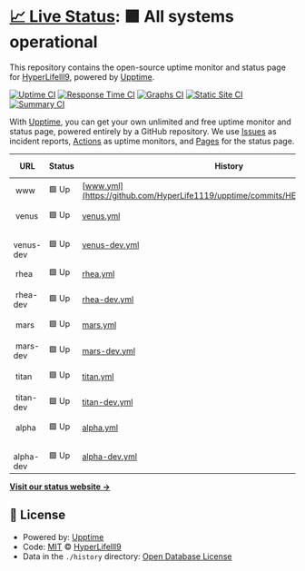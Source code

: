 # [📈 Live Status](https://HyperLife1119.github.io/upptime): <!--live status--> **🟩 All systems operational**

This repository contains the open-source uptime monitor and status page for [HyperLifelll9](onch.at), powered by [Upptime](https://github.com/upptime/upptime).

[![Uptime CI](https://github.com/HyperLife1119/upptime/workflows/Uptime%20CI/badge.svg)](https://github.com/HyperLife1119/upptime/actions?query=workflow%3A%22Uptime+CI%22)
[![Response Time CI](https://github.com/HyperLife1119/upptime/workflows/Response%20Time%20CI/badge.svg)](https://github.com/HyperLife1119/upptime/actions?query=workflow%3A%22Response+Time+CI%22)
[![Graphs CI](https://github.com/HyperLife1119/upptime/workflows/Graphs%20CI/badge.svg)](https://github.com/HyperLife1119/upptime/actions?query=workflow%3A%22Graphs+CI%22)
[![Static Site CI](https://github.com/HyperLife1119/upptime/workflows/Static%20Site%20CI/badge.svg)](https://github.com/HyperLife1119/upptime/actions?query=workflow%3A%22Static+Site+CI%22)
[![Summary CI](https://github.com/HyperLife1119/upptime/workflows/Summary%20CI/badge.svg)](https://github.com/HyperLife1119/upptime/actions?query=workflow%3A%22Summary+CI%22)

With [Upptime](https://upptime.js.org), you can get your own unlimited and free uptime monitor and status page, powered entirely by a GitHub repository. We use [Issues](https://github.com/HyperLife1119/upptime/issues) as incident reports, [Actions](https://github.com/HyperLife1119/upptime/actions) as uptime monitors, and [Pages](https://HyperLife1119.github.io/upptime) for the status page.

<!--start: status pages-->
<!-- This summary is generated by Upptime (https://github.com/upptime/upptime) -->
<!-- Do not edit this manually, your changes will be overwritten -->
<!-- prettier-ignore -->
| URL | Status | History | Response Time | Uptime |
| --- | ------ | ------- | ------------- | ------ |
| <img alt="" src="https://favicons.githubusercontent.com/null" height="13"> www | 🟩 Up | [www.yml](https://github.com/HyperLife1119/upptime/commits/HEAD/history/www.yml) | <details><summary><img alt="Response time graph" src="./graphs/www/response-time-week.png" height="20"> 944ms</summary><br><a href="https://HyperLife1119.github.io/upptime/history/www"><img alt="Response time 922" src="https://img.shields.io/endpoint?url=https%3A%2F%2Fraw.githubusercontent.com%2FHyperLife1119%2Fupptime%2FHEAD%2Fapi%2Fwww%2Fresponse-time.json"></a><br><a href="https://HyperLife1119.github.io/upptime/history/www"><img alt="24-hour response time 971" src="https://img.shields.io/endpoint?url=https%3A%2F%2Fraw.githubusercontent.com%2FHyperLife1119%2Fupptime%2FHEAD%2Fapi%2Fwww%2Fresponse-time-day.json"></a><br><a href="https://HyperLife1119.github.io/upptime/history/www"><img alt="7-day response time 944" src="https://img.shields.io/endpoint?url=https%3A%2F%2Fraw.githubusercontent.com%2FHyperLife1119%2Fupptime%2FHEAD%2Fapi%2Fwww%2Fresponse-time-week.json"></a><br><a href="https://HyperLife1119.github.io/upptime/history/www"><img alt="30-day response time 922" src="https://img.shields.io/endpoint?url=https%3A%2F%2Fraw.githubusercontent.com%2FHyperLife1119%2Fupptime%2FHEAD%2Fapi%2Fwww%2Fresponse-time-month.json"></a><br><a href="https://HyperLife1119.github.io/upptime/history/www"><img alt="1-year response time 922" src="https://img.shields.io/endpoint?url=https%3A%2F%2Fraw.githubusercontent.com%2FHyperLife1119%2Fupptime%2FHEAD%2Fapi%2Fwww%2Fresponse-time-year.json"></a></details> | <details><summary><a href="https://HyperLife1119.github.io/upptime/history/www">100.00%</a></summary><a href="https://HyperLife1119.github.io/upptime/history/www"><img alt="All-time uptime 99.90%" src="https://img.shields.io/endpoint?url=https%3A%2F%2Fraw.githubusercontent.com%2FHyperLife1119%2Fupptime%2FHEAD%2Fapi%2Fwww%2Fuptime.json"></a><br><a href="https://HyperLife1119.github.io/upptime/history/www"><img alt="24-hour uptime 100.00%" src="https://img.shields.io/endpoint?url=https%3A%2F%2Fraw.githubusercontent.com%2FHyperLife1119%2Fupptime%2FHEAD%2Fapi%2Fwww%2Fuptime-day.json"></a><br><a href="https://HyperLife1119.github.io/upptime/history/www"><img alt="7-day uptime 100.00%" src="https://img.shields.io/endpoint?url=https%3A%2F%2Fraw.githubusercontent.com%2FHyperLife1119%2Fupptime%2FHEAD%2Fapi%2Fwww%2Fuptime-week.json"></a><br><a href="https://HyperLife1119.github.io/upptime/history/www"><img alt="30-day uptime 99.90%" src="https://img.shields.io/endpoint?url=https%3A%2F%2Fraw.githubusercontent.com%2FHyperLife1119%2Fupptime%2FHEAD%2Fapi%2Fwww%2Fuptime-month.json"></a><br><a href="https://HyperLife1119.github.io/upptime/history/www"><img alt="1-year uptime 99.90%" src="https://img.shields.io/endpoint?url=https%3A%2F%2Fraw.githubusercontent.com%2FHyperLife1119%2Fupptime%2FHEAD%2Fapi%2Fwww%2Fuptime-year.json"></a></details>
| <img alt="" src="https://favicons.githubusercontent.com/null" height="13"> venus | 🟩 Up | [venus.yml](https://github.com/HyperLife1119/upptime/commits/HEAD/history/venus.yml) | <details><summary><img alt="Response time graph" src="./graphs/venus/response-time-week.png" height="20"> 901ms</summary><br><a href="https://HyperLife1119.github.io/upptime/history/venus"><img alt="Response time 956" src="https://img.shields.io/endpoint?url=https%3A%2F%2Fraw.githubusercontent.com%2FHyperLife1119%2Fupptime%2FHEAD%2Fapi%2Fvenus%2Fresponse-time.json"></a><br><a href="https://HyperLife1119.github.io/upptime/history/venus"><img alt="24-hour response time 990" src="https://img.shields.io/endpoint?url=https%3A%2F%2Fraw.githubusercontent.com%2FHyperLife1119%2Fupptime%2FHEAD%2Fapi%2Fvenus%2Fresponse-time-day.json"></a><br><a href="https://HyperLife1119.github.io/upptime/history/venus"><img alt="7-day response time 901" src="https://img.shields.io/endpoint?url=https%3A%2F%2Fraw.githubusercontent.com%2FHyperLife1119%2Fupptime%2FHEAD%2Fapi%2Fvenus%2Fresponse-time-week.json"></a><br><a href="https://HyperLife1119.github.io/upptime/history/venus"><img alt="30-day response time 956" src="https://img.shields.io/endpoint?url=https%3A%2F%2Fraw.githubusercontent.com%2FHyperLife1119%2Fupptime%2FHEAD%2Fapi%2Fvenus%2Fresponse-time-month.json"></a><br><a href="https://HyperLife1119.github.io/upptime/history/venus"><img alt="1-year response time 956" src="https://img.shields.io/endpoint?url=https%3A%2F%2Fraw.githubusercontent.com%2FHyperLife1119%2Fupptime%2FHEAD%2Fapi%2Fvenus%2Fresponse-time-year.json"></a></details> | <details><summary><a href="https://HyperLife1119.github.io/upptime/history/venus">100.00%</a></summary><a href="https://HyperLife1119.github.io/upptime/history/venus"><img alt="All-time uptime 100.00%" src="https://img.shields.io/endpoint?url=https%3A%2F%2Fraw.githubusercontent.com%2FHyperLife1119%2Fupptime%2FHEAD%2Fapi%2Fvenus%2Fuptime.json"></a><br><a href="https://HyperLife1119.github.io/upptime/history/venus"><img alt="24-hour uptime 100.00%" src="https://img.shields.io/endpoint?url=https%3A%2F%2Fraw.githubusercontent.com%2FHyperLife1119%2Fupptime%2FHEAD%2Fapi%2Fvenus%2Fuptime-day.json"></a><br><a href="https://HyperLife1119.github.io/upptime/history/venus"><img alt="7-day uptime 100.00%" src="https://img.shields.io/endpoint?url=https%3A%2F%2Fraw.githubusercontent.com%2FHyperLife1119%2Fupptime%2FHEAD%2Fapi%2Fvenus%2Fuptime-week.json"></a><br><a href="https://HyperLife1119.github.io/upptime/history/venus"><img alt="30-day uptime 100.00%" src="https://img.shields.io/endpoint?url=https%3A%2F%2Fraw.githubusercontent.com%2FHyperLife1119%2Fupptime%2FHEAD%2Fapi%2Fvenus%2Fuptime-month.json"></a><br><a href="https://HyperLife1119.github.io/upptime/history/venus"><img alt="1-year uptime 100.00%" src="https://img.shields.io/endpoint?url=https%3A%2F%2Fraw.githubusercontent.com%2FHyperLife1119%2Fupptime%2FHEAD%2Fapi%2Fvenus%2Fuptime-year.json"></a></details>
| <img alt="" src="https://favicons.githubusercontent.com/null" height="13"> venus-dev | 🟩 Up | [venus-dev.yml](https://github.com/HyperLife1119/upptime/commits/HEAD/history/venus-dev.yml) | <details><summary><img alt="Response time graph" src="./graphs/venus-dev/response-time-week.png" height="20"> 901ms</summary><br><a href="https://HyperLife1119.github.io/upptime/history/venus-dev"><img alt="Response time 936" src="https://img.shields.io/endpoint?url=https%3A%2F%2Fraw.githubusercontent.com%2FHyperLife1119%2Fupptime%2FHEAD%2Fapi%2Fvenus-dev%2Fresponse-time.json"></a><br><a href="https://HyperLife1119.github.io/upptime/history/venus-dev"><img alt="24-hour response time 1083" src="https://img.shields.io/endpoint?url=https%3A%2F%2Fraw.githubusercontent.com%2FHyperLife1119%2Fupptime%2FHEAD%2Fapi%2Fvenus-dev%2Fresponse-time-day.json"></a><br><a href="https://HyperLife1119.github.io/upptime/history/venus-dev"><img alt="7-day response time 901" src="https://img.shields.io/endpoint?url=https%3A%2F%2Fraw.githubusercontent.com%2FHyperLife1119%2Fupptime%2FHEAD%2Fapi%2Fvenus-dev%2Fresponse-time-week.json"></a><br><a href="https://HyperLife1119.github.io/upptime/history/venus-dev"><img alt="30-day response time 936" src="https://img.shields.io/endpoint?url=https%3A%2F%2Fraw.githubusercontent.com%2FHyperLife1119%2Fupptime%2FHEAD%2Fapi%2Fvenus-dev%2Fresponse-time-month.json"></a><br><a href="https://HyperLife1119.github.io/upptime/history/venus-dev"><img alt="1-year response time 936" src="https://img.shields.io/endpoint?url=https%3A%2F%2Fraw.githubusercontent.com%2FHyperLife1119%2Fupptime%2FHEAD%2Fapi%2Fvenus-dev%2Fresponse-time-year.json"></a></details> | <details><summary><a href="https://HyperLife1119.github.io/upptime/history/venus-dev">100.00%</a></summary><a href="https://HyperLife1119.github.io/upptime/history/venus-dev"><img alt="All-time uptime 100.00%" src="https://img.shields.io/endpoint?url=https%3A%2F%2Fraw.githubusercontent.com%2FHyperLife1119%2Fupptime%2FHEAD%2Fapi%2Fvenus-dev%2Fuptime.json"></a><br><a href="https://HyperLife1119.github.io/upptime/history/venus-dev"><img alt="24-hour uptime 100.00%" src="https://img.shields.io/endpoint?url=https%3A%2F%2Fraw.githubusercontent.com%2FHyperLife1119%2Fupptime%2FHEAD%2Fapi%2Fvenus-dev%2Fuptime-day.json"></a><br><a href="https://HyperLife1119.github.io/upptime/history/venus-dev"><img alt="7-day uptime 100.00%" src="https://img.shields.io/endpoint?url=https%3A%2F%2Fraw.githubusercontent.com%2FHyperLife1119%2Fupptime%2FHEAD%2Fapi%2Fvenus-dev%2Fuptime-week.json"></a><br><a href="https://HyperLife1119.github.io/upptime/history/venus-dev"><img alt="30-day uptime 100.00%" src="https://img.shields.io/endpoint?url=https%3A%2F%2Fraw.githubusercontent.com%2FHyperLife1119%2Fupptime%2FHEAD%2Fapi%2Fvenus-dev%2Fuptime-month.json"></a><br><a href="https://HyperLife1119.github.io/upptime/history/venus-dev"><img alt="1-year uptime 100.00%" src="https://img.shields.io/endpoint?url=https%3A%2F%2Fraw.githubusercontent.com%2FHyperLife1119%2Fupptime%2FHEAD%2Fapi%2Fvenus-dev%2Fuptime-year.json"></a></details>
| <img alt="" src="https://favicons.githubusercontent.com/null" height="13"> rhea | 🟩 Up | [rhea.yml](https://github.com/HyperLife1119/upptime/commits/HEAD/history/rhea.yml) | <details><summary><img alt="Response time graph" src="./graphs/rhea/response-time-week.png" height="20"> 896ms</summary><br><a href="https://HyperLife1119.github.io/upptime/history/rhea"><img alt="Response time 888" src="https://img.shields.io/endpoint?url=https%3A%2F%2Fraw.githubusercontent.com%2FHyperLife1119%2Fupptime%2FHEAD%2Fapi%2Frhea%2Fresponse-time.json"></a><br><a href="https://HyperLife1119.github.io/upptime/history/rhea"><img alt="24-hour response time 972" src="https://img.shields.io/endpoint?url=https%3A%2F%2Fraw.githubusercontent.com%2FHyperLife1119%2Fupptime%2FHEAD%2Fapi%2Frhea%2Fresponse-time-day.json"></a><br><a href="https://HyperLife1119.github.io/upptime/history/rhea"><img alt="7-day response time 896" src="https://img.shields.io/endpoint?url=https%3A%2F%2Fraw.githubusercontent.com%2FHyperLife1119%2Fupptime%2FHEAD%2Fapi%2Frhea%2Fresponse-time-week.json"></a><br><a href="https://HyperLife1119.github.io/upptime/history/rhea"><img alt="30-day response time 888" src="https://img.shields.io/endpoint?url=https%3A%2F%2Fraw.githubusercontent.com%2FHyperLife1119%2Fupptime%2FHEAD%2Fapi%2Frhea%2Fresponse-time-month.json"></a><br><a href="https://HyperLife1119.github.io/upptime/history/rhea"><img alt="1-year response time 888" src="https://img.shields.io/endpoint?url=https%3A%2F%2Fraw.githubusercontent.com%2FHyperLife1119%2Fupptime%2FHEAD%2Fapi%2Frhea%2Fresponse-time-year.json"></a></details> | <details><summary><a href="https://HyperLife1119.github.io/upptime/history/rhea">100.00%</a></summary><a href="https://HyperLife1119.github.io/upptime/history/rhea"><img alt="All-time uptime 100.00%" src="https://img.shields.io/endpoint?url=https%3A%2F%2Fraw.githubusercontent.com%2FHyperLife1119%2Fupptime%2FHEAD%2Fapi%2Frhea%2Fuptime.json"></a><br><a href="https://HyperLife1119.github.io/upptime/history/rhea"><img alt="24-hour uptime 100.00%" src="https://img.shields.io/endpoint?url=https%3A%2F%2Fraw.githubusercontent.com%2FHyperLife1119%2Fupptime%2FHEAD%2Fapi%2Frhea%2Fuptime-day.json"></a><br><a href="https://HyperLife1119.github.io/upptime/history/rhea"><img alt="7-day uptime 100.00%" src="https://img.shields.io/endpoint?url=https%3A%2F%2Fraw.githubusercontent.com%2FHyperLife1119%2Fupptime%2FHEAD%2Fapi%2Frhea%2Fuptime-week.json"></a><br><a href="https://HyperLife1119.github.io/upptime/history/rhea"><img alt="30-day uptime 100.00%" src="https://img.shields.io/endpoint?url=https%3A%2F%2Fraw.githubusercontent.com%2FHyperLife1119%2Fupptime%2FHEAD%2Fapi%2Frhea%2Fuptime-month.json"></a><br><a href="https://HyperLife1119.github.io/upptime/history/rhea"><img alt="1-year uptime 100.00%" src="https://img.shields.io/endpoint?url=https%3A%2F%2Fraw.githubusercontent.com%2FHyperLife1119%2Fupptime%2FHEAD%2Fapi%2Frhea%2Fuptime-year.json"></a></details>
| <img alt="" src="https://favicons.githubusercontent.com/null" height="13"> rhea-dev | 🟩 Up | [rhea-dev.yml](https://github.com/HyperLife1119/upptime/commits/HEAD/history/rhea-dev.yml) | <details><summary><img alt="Response time graph" src="./graphs/rhea-dev/response-time-week.png" height="20"> 898ms</summary><br><a href="https://HyperLife1119.github.io/upptime/history/rhea-dev"><img alt="Response time 979" src="https://img.shields.io/endpoint?url=https%3A%2F%2Fraw.githubusercontent.com%2FHyperLife1119%2Fupptime%2FHEAD%2Fapi%2Frhea-dev%2Fresponse-time.json"></a><br><a href="https://HyperLife1119.github.io/upptime/history/rhea-dev"><img alt="24-hour response time 960" src="https://img.shields.io/endpoint?url=https%3A%2F%2Fraw.githubusercontent.com%2FHyperLife1119%2Fupptime%2FHEAD%2Fapi%2Frhea-dev%2Fresponse-time-day.json"></a><br><a href="https://HyperLife1119.github.io/upptime/history/rhea-dev"><img alt="7-day response time 898" src="https://img.shields.io/endpoint?url=https%3A%2F%2Fraw.githubusercontent.com%2FHyperLife1119%2Fupptime%2FHEAD%2Fapi%2Frhea-dev%2Fresponse-time-week.json"></a><br><a href="https://HyperLife1119.github.io/upptime/history/rhea-dev"><img alt="30-day response time 979" src="https://img.shields.io/endpoint?url=https%3A%2F%2Fraw.githubusercontent.com%2FHyperLife1119%2Fupptime%2FHEAD%2Fapi%2Frhea-dev%2Fresponse-time-month.json"></a><br><a href="https://HyperLife1119.github.io/upptime/history/rhea-dev"><img alt="1-year response time 979" src="https://img.shields.io/endpoint?url=https%3A%2F%2Fraw.githubusercontent.com%2FHyperLife1119%2Fupptime%2FHEAD%2Fapi%2Frhea-dev%2Fresponse-time-year.json"></a></details> | <details><summary><a href="https://HyperLife1119.github.io/upptime/history/rhea-dev">100.00%</a></summary><a href="https://HyperLife1119.github.io/upptime/history/rhea-dev"><img alt="All-time uptime 99.93%" src="https://img.shields.io/endpoint?url=https%3A%2F%2Fraw.githubusercontent.com%2FHyperLife1119%2Fupptime%2FHEAD%2Fapi%2Frhea-dev%2Fuptime.json"></a><br><a href="https://HyperLife1119.github.io/upptime/history/rhea-dev"><img alt="24-hour uptime 100.00%" src="https://img.shields.io/endpoint?url=https%3A%2F%2Fraw.githubusercontent.com%2FHyperLife1119%2Fupptime%2FHEAD%2Fapi%2Frhea-dev%2Fuptime-day.json"></a><br><a href="https://HyperLife1119.github.io/upptime/history/rhea-dev"><img alt="7-day uptime 100.00%" src="https://img.shields.io/endpoint?url=https%3A%2F%2Fraw.githubusercontent.com%2FHyperLife1119%2Fupptime%2FHEAD%2Fapi%2Frhea-dev%2Fuptime-week.json"></a><br><a href="https://HyperLife1119.github.io/upptime/history/rhea-dev"><img alt="30-day uptime 99.93%" src="https://img.shields.io/endpoint?url=https%3A%2F%2Fraw.githubusercontent.com%2FHyperLife1119%2Fupptime%2FHEAD%2Fapi%2Frhea-dev%2Fuptime-month.json"></a><br><a href="https://HyperLife1119.github.io/upptime/history/rhea-dev"><img alt="1-year uptime 99.93%" src="https://img.shields.io/endpoint?url=https%3A%2F%2Fraw.githubusercontent.com%2FHyperLife1119%2Fupptime%2FHEAD%2Fapi%2Frhea-dev%2Fuptime-year.json"></a></details>
| <img alt="" src="https://favicons.githubusercontent.com/null" height="13"> mars | 🟩 Up | [mars.yml](https://github.com/HyperLife1119/upptime/commits/HEAD/history/mars.yml) | <details><summary><img alt="Response time graph" src="./graphs/mars/response-time-week.png" height="20"> 915ms</summary><br><a href="https://HyperLife1119.github.io/upptime/history/mars"><img alt="Response time 889" src="https://img.shields.io/endpoint?url=https%3A%2F%2Fraw.githubusercontent.com%2FHyperLife1119%2Fupptime%2FHEAD%2Fapi%2Fmars%2Fresponse-time.json"></a><br><a href="https://HyperLife1119.github.io/upptime/history/mars"><img alt="24-hour response time 924" src="https://img.shields.io/endpoint?url=https%3A%2F%2Fraw.githubusercontent.com%2FHyperLife1119%2Fupptime%2FHEAD%2Fapi%2Fmars%2Fresponse-time-day.json"></a><br><a href="https://HyperLife1119.github.io/upptime/history/mars"><img alt="7-day response time 915" src="https://img.shields.io/endpoint?url=https%3A%2F%2Fraw.githubusercontent.com%2FHyperLife1119%2Fupptime%2FHEAD%2Fapi%2Fmars%2Fresponse-time-week.json"></a><br><a href="https://HyperLife1119.github.io/upptime/history/mars"><img alt="30-day response time 889" src="https://img.shields.io/endpoint?url=https%3A%2F%2Fraw.githubusercontent.com%2FHyperLife1119%2Fupptime%2FHEAD%2Fapi%2Fmars%2Fresponse-time-month.json"></a><br><a href="https://HyperLife1119.github.io/upptime/history/mars"><img alt="1-year response time 889" src="https://img.shields.io/endpoint?url=https%3A%2F%2Fraw.githubusercontent.com%2FHyperLife1119%2Fupptime%2FHEAD%2Fapi%2Fmars%2Fresponse-time-year.json"></a></details> | <details><summary><a href="https://HyperLife1119.github.io/upptime/history/mars">100.00%</a></summary><a href="https://HyperLife1119.github.io/upptime/history/mars"><img alt="All-time uptime 100.00%" src="https://img.shields.io/endpoint?url=https%3A%2F%2Fraw.githubusercontent.com%2FHyperLife1119%2Fupptime%2FHEAD%2Fapi%2Fmars%2Fuptime.json"></a><br><a href="https://HyperLife1119.github.io/upptime/history/mars"><img alt="24-hour uptime 100.00%" src="https://img.shields.io/endpoint?url=https%3A%2F%2Fraw.githubusercontent.com%2FHyperLife1119%2Fupptime%2FHEAD%2Fapi%2Fmars%2Fuptime-day.json"></a><br><a href="https://HyperLife1119.github.io/upptime/history/mars"><img alt="7-day uptime 100.00%" src="https://img.shields.io/endpoint?url=https%3A%2F%2Fraw.githubusercontent.com%2FHyperLife1119%2Fupptime%2FHEAD%2Fapi%2Fmars%2Fuptime-week.json"></a><br><a href="https://HyperLife1119.github.io/upptime/history/mars"><img alt="30-day uptime 100.00%" src="https://img.shields.io/endpoint?url=https%3A%2F%2Fraw.githubusercontent.com%2FHyperLife1119%2Fupptime%2FHEAD%2Fapi%2Fmars%2Fuptime-month.json"></a><br><a href="https://HyperLife1119.github.io/upptime/history/mars"><img alt="1-year uptime 100.00%" src="https://img.shields.io/endpoint?url=https%3A%2F%2Fraw.githubusercontent.com%2FHyperLife1119%2Fupptime%2FHEAD%2Fapi%2Fmars%2Fuptime-year.json"></a></details>
| <img alt="" src="https://favicons.githubusercontent.com/null" height="13"> mars-dev | 🟩 Up | [mars-dev.yml](https://github.com/HyperLife1119/upptime/commits/HEAD/history/mars-dev.yml) | <details><summary><img alt="Response time graph" src="./graphs/mars-dev/response-time-week.png" height="20"> 896ms</summary><br><a href="https://HyperLife1119.github.io/upptime/history/mars-dev"><img alt="Response time 902" src="https://img.shields.io/endpoint?url=https%3A%2F%2Fraw.githubusercontent.com%2FHyperLife1119%2Fupptime%2FHEAD%2Fapi%2Fmars-dev%2Fresponse-time.json"></a><br><a href="https://HyperLife1119.github.io/upptime/history/mars-dev"><img alt="24-hour response time 941" src="https://img.shields.io/endpoint?url=https%3A%2F%2Fraw.githubusercontent.com%2FHyperLife1119%2Fupptime%2FHEAD%2Fapi%2Fmars-dev%2Fresponse-time-day.json"></a><br><a href="https://HyperLife1119.github.io/upptime/history/mars-dev"><img alt="7-day response time 896" src="https://img.shields.io/endpoint?url=https%3A%2F%2Fraw.githubusercontent.com%2FHyperLife1119%2Fupptime%2FHEAD%2Fapi%2Fmars-dev%2Fresponse-time-week.json"></a><br><a href="https://HyperLife1119.github.io/upptime/history/mars-dev"><img alt="30-day response time 902" src="https://img.shields.io/endpoint?url=https%3A%2F%2Fraw.githubusercontent.com%2FHyperLife1119%2Fupptime%2FHEAD%2Fapi%2Fmars-dev%2Fresponse-time-month.json"></a><br><a href="https://HyperLife1119.github.io/upptime/history/mars-dev"><img alt="1-year response time 902" src="https://img.shields.io/endpoint?url=https%3A%2F%2Fraw.githubusercontent.com%2FHyperLife1119%2Fupptime%2FHEAD%2Fapi%2Fmars-dev%2Fresponse-time-year.json"></a></details> | <details><summary><a href="https://HyperLife1119.github.io/upptime/history/mars-dev">100.00%</a></summary><a href="https://HyperLife1119.github.io/upptime/history/mars-dev"><img alt="All-time uptime 100.00%" src="https://img.shields.io/endpoint?url=https%3A%2F%2Fraw.githubusercontent.com%2FHyperLife1119%2Fupptime%2FHEAD%2Fapi%2Fmars-dev%2Fuptime.json"></a><br><a href="https://HyperLife1119.github.io/upptime/history/mars-dev"><img alt="24-hour uptime 100.00%" src="https://img.shields.io/endpoint?url=https%3A%2F%2Fraw.githubusercontent.com%2FHyperLife1119%2Fupptime%2FHEAD%2Fapi%2Fmars-dev%2Fuptime-day.json"></a><br><a href="https://HyperLife1119.github.io/upptime/history/mars-dev"><img alt="7-day uptime 100.00%" src="https://img.shields.io/endpoint?url=https%3A%2F%2Fraw.githubusercontent.com%2FHyperLife1119%2Fupptime%2FHEAD%2Fapi%2Fmars-dev%2Fuptime-week.json"></a><br><a href="https://HyperLife1119.github.io/upptime/history/mars-dev"><img alt="30-day uptime 100.00%" src="https://img.shields.io/endpoint?url=https%3A%2F%2Fraw.githubusercontent.com%2FHyperLife1119%2Fupptime%2FHEAD%2Fapi%2Fmars-dev%2Fuptime-month.json"></a><br><a href="https://HyperLife1119.github.io/upptime/history/mars-dev"><img alt="1-year uptime 100.00%" src="https://img.shields.io/endpoint?url=https%3A%2F%2Fraw.githubusercontent.com%2FHyperLife1119%2Fupptime%2FHEAD%2Fapi%2Fmars-dev%2Fuptime-year.json"></a></details>
| <img alt="" src="https://favicons.githubusercontent.com/null" height="13"> titan | 🟩 Up | [titan.yml](https://github.com/HyperLife1119/upptime/commits/HEAD/history/titan.yml) | <details><summary><img alt="Response time graph" src="./graphs/titan/response-time-week.png" height="20"> 867ms</summary><br><a href="https://HyperLife1119.github.io/upptime/history/titan"><img alt="Response time 873" src="https://img.shields.io/endpoint?url=https%3A%2F%2Fraw.githubusercontent.com%2FHyperLife1119%2Fupptime%2FHEAD%2Fapi%2Ftitan%2Fresponse-time.json"></a><br><a href="https://HyperLife1119.github.io/upptime/history/titan"><img alt="24-hour response time 882" src="https://img.shields.io/endpoint?url=https%3A%2F%2Fraw.githubusercontent.com%2FHyperLife1119%2Fupptime%2FHEAD%2Fapi%2Ftitan%2Fresponse-time-day.json"></a><br><a href="https://HyperLife1119.github.io/upptime/history/titan"><img alt="7-day response time 867" src="https://img.shields.io/endpoint?url=https%3A%2F%2Fraw.githubusercontent.com%2FHyperLife1119%2Fupptime%2FHEAD%2Fapi%2Ftitan%2Fresponse-time-week.json"></a><br><a href="https://HyperLife1119.github.io/upptime/history/titan"><img alt="30-day response time 873" src="https://img.shields.io/endpoint?url=https%3A%2F%2Fraw.githubusercontent.com%2FHyperLife1119%2Fupptime%2FHEAD%2Fapi%2Ftitan%2Fresponse-time-month.json"></a><br><a href="https://HyperLife1119.github.io/upptime/history/titan"><img alt="1-year response time 873" src="https://img.shields.io/endpoint?url=https%3A%2F%2Fraw.githubusercontent.com%2FHyperLife1119%2Fupptime%2FHEAD%2Fapi%2Ftitan%2Fresponse-time-year.json"></a></details> | <details><summary><a href="https://HyperLife1119.github.io/upptime/history/titan">100.00%</a></summary><a href="https://HyperLife1119.github.io/upptime/history/titan"><img alt="All-time uptime 100.00%" src="https://img.shields.io/endpoint?url=https%3A%2F%2Fraw.githubusercontent.com%2FHyperLife1119%2Fupptime%2FHEAD%2Fapi%2Ftitan%2Fuptime.json"></a><br><a href="https://HyperLife1119.github.io/upptime/history/titan"><img alt="24-hour uptime 100.00%" src="https://img.shields.io/endpoint?url=https%3A%2F%2Fraw.githubusercontent.com%2FHyperLife1119%2Fupptime%2FHEAD%2Fapi%2Ftitan%2Fuptime-day.json"></a><br><a href="https://HyperLife1119.github.io/upptime/history/titan"><img alt="7-day uptime 100.00%" src="https://img.shields.io/endpoint?url=https%3A%2F%2Fraw.githubusercontent.com%2FHyperLife1119%2Fupptime%2FHEAD%2Fapi%2Ftitan%2Fuptime-week.json"></a><br><a href="https://HyperLife1119.github.io/upptime/history/titan"><img alt="30-day uptime 100.00%" src="https://img.shields.io/endpoint?url=https%3A%2F%2Fraw.githubusercontent.com%2FHyperLife1119%2Fupptime%2FHEAD%2Fapi%2Ftitan%2Fuptime-month.json"></a><br><a href="https://HyperLife1119.github.io/upptime/history/titan"><img alt="1-year uptime 100.00%" src="https://img.shields.io/endpoint?url=https%3A%2F%2Fraw.githubusercontent.com%2FHyperLife1119%2Fupptime%2FHEAD%2Fapi%2Ftitan%2Fuptime-year.json"></a></details>
| <img alt="" src="https://favicons.githubusercontent.com/null" height="13"> titan-dev | 🟩 Up | [titan-dev.yml](https://github.com/HyperLife1119/upptime/commits/HEAD/history/titan-dev.yml) | <details><summary><img alt="Response time graph" src="./graphs/titan-dev/response-time-week.png" height="20"> 927ms</summary><br><a href="https://HyperLife1119.github.io/upptime/history/titan-dev"><img alt="Response time 896" src="https://img.shields.io/endpoint?url=https%3A%2F%2Fraw.githubusercontent.com%2FHyperLife1119%2Fupptime%2FHEAD%2Fapi%2Ftitan-dev%2Fresponse-time.json"></a><br><a href="https://HyperLife1119.github.io/upptime/history/titan-dev"><img alt="24-hour response time 934" src="https://img.shields.io/endpoint?url=https%3A%2F%2Fraw.githubusercontent.com%2FHyperLife1119%2Fupptime%2FHEAD%2Fapi%2Ftitan-dev%2Fresponse-time-day.json"></a><br><a href="https://HyperLife1119.github.io/upptime/history/titan-dev"><img alt="7-day response time 927" src="https://img.shields.io/endpoint?url=https%3A%2F%2Fraw.githubusercontent.com%2FHyperLife1119%2Fupptime%2FHEAD%2Fapi%2Ftitan-dev%2Fresponse-time-week.json"></a><br><a href="https://HyperLife1119.github.io/upptime/history/titan-dev"><img alt="30-day response time 896" src="https://img.shields.io/endpoint?url=https%3A%2F%2Fraw.githubusercontent.com%2FHyperLife1119%2Fupptime%2FHEAD%2Fapi%2Ftitan-dev%2Fresponse-time-month.json"></a><br><a href="https://HyperLife1119.github.io/upptime/history/titan-dev"><img alt="1-year response time 896" src="https://img.shields.io/endpoint?url=https%3A%2F%2Fraw.githubusercontent.com%2FHyperLife1119%2Fupptime%2FHEAD%2Fapi%2Ftitan-dev%2Fresponse-time-year.json"></a></details> | <details><summary><a href="https://HyperLife1119.github.io/upptime/history/titan-dev">100.00%</a></summary><a href="https://HyperLife1119.github.io/upptime/history/titan-dev"><img alt="All-time uptime 100.00%" src="https://img.shields.io/endpoint?url=https%3A%2F%2Fraw.githubusercontent.com%2FHyperLife1119%2Fupptime%2FHEAD%2Fapi%2Ftitan-dev%2Fuptime.json"></a><br><a href="https://HyperLife1119.github.io/upptime/history/titan-dev"><img alt="24-hour uptime 100.00%" src="https://img.shields.io/endpoint?url=https%3A%2F%2Fraw.githubusercontent.com%2FHyperLife1119%2Fupptime%2FHEAD%2Fapi%2Ftitan-dev%2Fuptime-day.json"></a><br><a href="https://HyperLife1119.github.io/upptime/history/titan-dev"><img alt="7-day uptime 100.00%" src="https://img.shields.io/endpoint?url=https%3A%2F%2Fraw.githubusercontent.com%2FHyperLife1119%2Fupptime%2FHEAD%2Fapi%2Ftitan-dev%2Fuptime-week.json"></a><br><a href="https://HyperLife1119.github.io/upptime/history/titan-dev"><img alt="30-day uptime 100.00%" src="https://img.shields.io/endpoint?url=https%3A%2F%2Fraw.githubusercontent.com%2FHyperLife1119%2Fupptime%2FHEAD%2Fapi%2Ftitan-dev%2Fuptime-month.json"></a><br><a href="https://HyperLife1119.github.io/upptime/history/titan-dev"><img alt="1-year uptime 100.00%" src="https://img.shields.io/endpoint?url=https%3A%2F%2Fraw.githubusercontent.com%2FHyperLife1119%2Fupptime%2FHEAD%2Fapi%2Ftitan-dev%2Fuptime-year.json"></a></details>
| <img alt="" src="https://favicons.githubusercontent.com/null" height="13"> alpha | 🟩 Up | [alpha.yml](https://github.com/HyperLife1119/upptime/commits/HEAD/history/alpha.yml) | <details><summary><img alt="Response time graph" src="./graphs/alpha/response-time-week.png" height="20"> 1017ms</summary><br><a href="https://HyperLife1119.github.io/upptime/history/alpha"><img alt="Response time 938" src="https://img.shields.io/endpoint?url=https%3A%2F%2Fraw.githubusercontent.com%2FHyperLife1119%2Fupptime%2FHEAD%2Fapi%2Falpha%2Fresponse-time.json"></a><br><a href="https://HyperLife1119.github.io/upptime/history/alpha"><img alt="24-hour response time 950" src="https://img.shields.io/endpoint?url=https%3A%2F%2Fraw.githubusercontent.com%2FHyperLife1119%2Fupptime%2FHEAD%2Fapi%2Falpha%2Fresponse-time-day.json"></a><br><a href="https://HyperLife1119.github.io/upptime/history/alpha"><img alt="7-day response time 1017" src="https://img.shields.io/endpoint?url=https%3A%2F%2Fraw.githubusercontent.com%2FHyperLife1119%2Fupptime%2FHEAD%2Fapi%2Falpha%2Fresponse-time-week.json"></a><br><a href="https://HyperLife1119.github.io/upptime/history/alpha"><img alt="30-day response time 938" src="https://img.shields.io/endpoint?url=https%3A%2F%2Fraw.githubusercontent.com%2FHyperLife1119%2Fupptime%2FHEAD%2Fapi%2Falpha%2Fresponse-time-month.json"></a><br><a href="https://HyperLife1119.github.io/upptime/history/alpha"><img alt="1-year response time 938" src="https://img.shields.io/endpoint?url=https%3A%2F%2Fraw.githubusercontent.com%2FHyperLife1119%2Fupptime%2FHEAD%2Fapi%2Falpha%2Fresponse-time-year.json"></a></details> | <details><summary><a href="https://HyperLife1119.github.io/upptime/history/alpha">100.00%</a></summary><a href="https://HyperLife1119.github.io/upptime/history/alpha"><img alt="All-time uptime 100.00%" src="https://img.shields.io/endpoint?url=https%3A%2F%2Fraw.githubusercontent.com%2FHyperLife1119%2Fupptime%2FHEAD%2Fapi%2Falpha%2Fuptime.json"></a><br><a href="https://HyperLife1119.github.io/upptime/history/alpha"><img alt="24-hour uptime 100.00%" src="https://img.shields.io/endpoint?url=https%3A%2F%2Fraw.githubusercontent.com%2FHyperLife1119%2Fupptime%2FHEAD%2Fapi%2Falpha%2Fuptime-day.json"></a><br><a href="https://HyperLife1119.github.io/upptime/history/alpha"><img alt="7-day uptime 100.00%" src="https://img.shields.io/endpoint?url=https%3A%2F%2Fraw.githubusercontent.com%2FHyperLife1119%2Fupptime%2FHEAD%2Fapi%2Falpha%2Fuptime-week.json"></a><br><a href="https://HyperLife1119.github.io/upptime/history/alpha"><img alt="30-day uptime 100.00%" src="https://img.shields.io/endpoint?url=https%3A%2F%2Fraw.githubusercontent.com%2FHyperLife1119%2Fupptime%2FHEAD%2Fapi%2Falpha%2Fuptime-month.json"></a><br><a href="https://HyperLife1119.github.io/upptime/history/alpha"><img alt="1-year uptime 100.00%" src="https://img.shields.io/endpoint?url=https%3A%2F%2Fraw.githubusercontent.com%2FHyperLife1119%2Fupptime%2FHEAD%2Fapi%2Falpha%2Fuptime-year.json"></a></details>
| <img alt="" src="https://favicons.githubusercontent.com/null" height="13"> alpha-dev | 🟩 Up | [alpha-dev.yml](https://github.com/HyperLife1119/upptime/commits/HEAD/history/alpha-dev.yml) | <details><summary><img alt="Response time graph" src="./graphs/alpha-dev/response-time-week.png" height="20"> 921ms</summary><br><a href="https://HyperLife1119.github.io/upptime/history/alpha-dev"><img alt="Response time 889" src="https://img.shields.io/endpoint?url=https%3A%2F%2Fraw.githubusercontent.com%2FHyperLife1119%2Fupptime%2FHEAD%2Fapi%2Falpha-dev%2Fresponse-time.json"></a><br><a href="https://HyperLife1119.github.io/upptime/history/alpha-dev"><img alt="24-hour response time 972" src="https://img.shields.io/endpoint?url=https%3A%2F%2Fraw.githubusercontent.com%2FHyperLife1119%2Fupptime%2FHEAD%2Fapi%2Falpha-dev%2Fresponse-time-day.json"></a><br><a href="https://HyperLife1119.github.io/upptime/history/alpha-dev"><img alt="7-day response time 921" src="https://img.shields.io/endpoint?url=https%3A%2F%2Fraw.githubusercontent.com%2FHyperLife1119%2Fupptime%2FHEAD%2Fapi%2Falpha-dev%2Fresponse-time-week.json"></a><br><a href="https://HyperLife1119.github.io/upptime/history/alpha-dev"><img alt="30-day response time 889" src="https://img.shields.io/endpoint?url=https%3A%2F%2Fraw.githubusercontent.com%2FHyperLife1119%2Fupptime%2FHEAD%2Fapi%2Falpha-dev%2Fresponse-time-month.json"></a><br><a href="https://HyperLife1119.github.io/upptime/history/alpha-dev"><img alt="1-year response time 889" src="https://img.shields.io/endpoint?url=https%3A%2F%2Fraw.githubusercontent.com%2FHyperLife1119%2Fupptime%2FHEAD%2Fapi%2Falpha-dev%2Fresponse-time-year.json"></a></details> | <details><summary><a href="https://HyperLife1119.github.io/upptime/history/alpha-dev">100.00%</a></summary><a href="https://HyperLife1119.github.io/upptime/history/alpha-dev"><img alt="All-time uptime 100.00%" src="https://img.shields.io/endpoint?url=https%3A%2F%2Fraw.githubusercontent.com%2FHyperLife1119%2Fupptime%2FHEAD%2Fapi%2Falpha-dev%2Fuptime.json"></a><br><a href="https://HyperLife1119.github.io/upptime/history/alpha-dev"><img alt="24-hour uptime 100.00%" src="https://img.shields.io/endpoint?url=https%3A%2F%2Fraw.githubusercontent.com%2FHyperLife1119%2Fupptime%2FHEAD%2Fapi%2Falpha-dev%2Fuptime-day.json"></a><br><a href="https://HyperLife1119.github.io/upptime/history/alpha-dev"><img alt="7-day uptime 100.00%" src="https://img.shields.io/endpoint?url=https%3A%2F%2Fraw.githubusercontent.com%2FHyperLife1119%2Fupptime%2FHEAD%2Fapi%2Falpha-dev%2Fuptime-week.json"></a><br><a href="https://HyperLife1119.github.io/upptime/history/alpha-dev"><img alt="30-day uptime 100.00%" src="https://img.shields.io/endpoint?url=https%3A%2F%2Fraw.githubusercontent.com%2FHyperLife1119%2Fupptime%2FHEAD%2Fapi%2Falpha-dev%2Fuptime-month.json"></a><br><a href="https://HyperLife1119.github.io/upptime/history/alpha-dev"><img alt="1-year uptime 100.00%" src="https://img.shields.io/endpoint?url=https%3A%2F%2Fraw.githubusercontent.com%2FHyperLife1119%2Fupptime%2FHEAD%2Fapi%2Falpha-dev%2Fuptime-year.json"></a></details>

<!--end: status pages-->

[**Visit our status website →**](https://HyperLife1119.github.io/upptime)

## 📄 License

- Powered by: [Upptime](https://github.com/upptime/upptime)
- Code: [MIT](./LICENSE) © [HyperLifelll9](onch.at)
- Data in the `./history` directory: [Open Database License](https://opendatacommons.org/licenses/odbl/1-0/)
